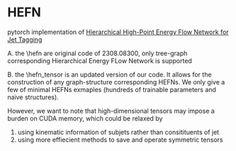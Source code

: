 # HEFN

pytorch implementation of [Hierarchical High-Point Energy Flow Network for Jet Tagging](https://arxiv.org/abs/2308.08300)

A. the \hefn are original code of 2308.08300, only tree-graph corresponding Hierarchical Energy FLow Network is supported



B. the \hefn_tensor is an updated version of our code. It allows for the construction of any graph-structure corresponding HEFNs. 
We only give a few of minimal HEFNs exmaples (hundreds of trainable parameters and naive structures).


However, we want to note that high-dimensional tensors may impose a burden on CUDA memory, which could be relaxed by
1. using kinematic information of subjets rather than consitituents of jet
2. using more effiecient methods to save and operate symmetric tensors

              
    

            

